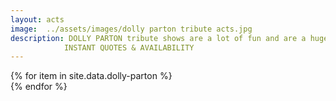 ```yaml
---
layout: acts
image:  ../assets/images/dolly parton tribute acts.jpg
description: DOLLY PARTON tribute shows are a lot of fun and are a huge hit for all types of events. ENJOY THESE DIVAS AS THEY maintain the look of dolly  - 'It costs me a lot of money to look this cheap" -  with big hair, full on make-up and sparkly costumes .Dolly Parton is arguably the most important female singer-songwriter in country music history. She scored her first solo number one hit in 1970 with Joshua, and followed up with a string of No. 1 hits that included Jolene, I Will Always Love You and  Love Is Like a Butterfly.These TRIBUTES TO THE GREAT QUEEN OF COUNTRY are RESPECTFUL. NOT ONLY IS The music of DOLLY  brought to life BUT ALL HER GLAMOUR from THESE scotbase entertainments tribute  acts. hearing is believing and you wont believe your ears when you realise how close they are to the real DOLLY PARTON sound. <hr>
            INSTANT QUOTES & AVAILABILITY
---
```


<div class="row mt-4">
  {% for item in site.data.dolly-parton %}
    <div class="col-md-4 mb-5">
      <div class="card border-0 shadow h-100">
        <a href="/acts/{{ item.title | slugify }}">
          <img class="card-img-top" src="{{ item.image_src }}" alt="" />
        </a>
      </div>
    </div>
  {% endfor %}
</div>